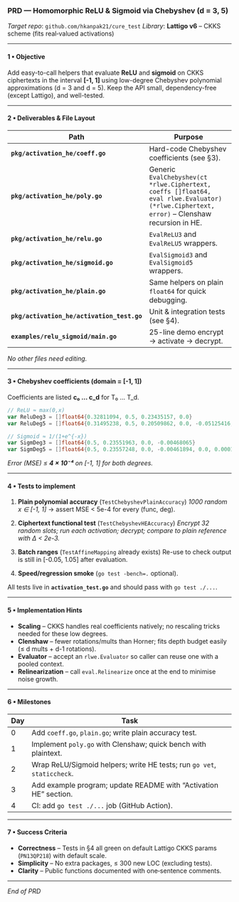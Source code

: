 ### PRD — Homomorphic ReLU & Sigmoid via Chebyshev (d = 3, 5)

*Target repo*: `github.com/hkanpak21/cure_test`
*Library*: **Lattigo v6** – CKKS scheme (fits real‐valued activations)

---

#### 1 ▪ Objective

Add easy-to-call helpers that evaluate **ReLU** and **sigmoid** on CKKS ciphertexts in the interval **\[-1, 1]** using low-degree Chebyshev polynomial approximations (d = 3 and d = 5). Keep the API small, dependency-free (except Lattigo), and well-tested.

---

#### 2 ▪ Deliverables & File Layout

| Path                                       | Purpose                                                                                                                                   |
| ------------------------------------------ | ----------------------------------------------------------------------------------------------------------------------------------------- |
| **`pkg/activation_he/coeff.go`**           | Hard-code Chebyshev coefficients (see §3).                                                                                                |
| **`pkg/activation_he/poly.go`**            | Generic `EvalChebyshev(ct *rlwe.Ciphertext, coeffs []float64, eval rlwe.Evaluator) (*rlwe.Ciphertext, error)` – Clenshaw recursion in HE. |
| **`pkg/activation_he/relu.go`**            | `EvalReLU3` and `EvalReLU5` wrappers.                                                                                                     |
| **`pkg/activation_he/sigmoid.go`**         | `EvalSigmoid3` and `EvalSigmoid5` wrappers.                                                                                               |
| **`pkg/activation_he/plain.go`**           | Same helpers on plain `float64` for quick debugging.                                                                                      |
| **`pkg/activation_he/activation_test.go`** | Unit & integration tests (see §4).                                                                                                        |
| **`examples/relu_sigmoid/main.go`**        | 25-line demo encrypt → activate → decrypt.                                                                                                |

*No other files need editing.*

---

#### 3 ▪ Chebyshev coefficients (domain = \[-1, 1])

Coefficients are listed **c₀ … c\_d** for T₀ … T\_d.

```go
// ReLU ≈ max(0,x)
var ReluDeg3 = []float64{0.32811094, 0.5, 0.23435157, 0.0}
var ReluDeg5 = []float64{0.31495238, 0.5, 0.20509862, 0.0, -0.05125416, 0.0}

// Sigmoid ≈ 1/(1+e^{-x})
var SigmDeg3 = []float64{0.5, 0.23551963, 0.0, -0.00468065}
var SigmDeg5 = []float64{0.5, 0.23557248, 0.0, -0.00461894, 0.0, 0.00011125}
```

*Error (MSE) ≤ **4 × 10⁻⁴** on \[-1, 1] for both degrees.*

---

#### 4 ▪ Tests to implement

1. **Plain polynomial accuracy** (`TestChebyshevPlainAccuracy`)
   *1000 random x ∈ \[-1, 1]* → assert MSE < 5e-4 for every (func, deg).

2. **Ciphertext functional test** (`TestChebyshevHEAccuracy`)
   *Encrypt 32 random slots; run each activation; decrypt; compare to plain reference with Δ < 2e-3.*

3. **Batch ranges** (`TestAffineMapping` already exists)
   Re-use to check output is still in \[-0.05, 1.05] after evaluation.

4. **Speed/regression smoke** (`go test -bench=.` optional).

All tests live in **`activation_test.go`** and should pass with `go test ./...`.

---

#### 5 ▪ Implementation Hints

* **Scaling** – CKKS handles real coefficients natively; no rescaling tricks needed for these low degrees.
* **Clenshaw** – fewer rotations/mults than Horner; fits depth budget easily (≤ d mults + d-1 rotations).
* **Evaluator** – accept an `rlwe.Evaluator` so caller can reuse one with a pooled context.
* **Relinearization** – call `eval.Relinearize` once at the end to minimise noise growth.

---

#### 6 ▪ Milestones

| Day | Task                                                                    |
| --- | ----------------------------------------------------------------------- |
| 0   | Add `coeff.go`, `plain.go`; write plain accuracy test.                  |
| 1   | Implement `poly.go` with Clenshaw; quick bench with plaintext.          |
| 2   | Wrap ReLU/Sigmoid helpers; write HE tests; run `go vet`, `staticcheck`. |
| 3   | Add example program; update README with “Activation HE” section.        |
| 4   | CI: add `go test ./...` job (GitHub Action).                            |

---

#### 7 ▪ Success Criteria

* **Correctness** – Tests in §4 all green on default Lattigo CKKS params (`PN13QP218`) with default scale.
* **Simplicity** – No extra packages, ≤ 300 new LOC (excluding tests).
* **Clarity** – Public functions documented with one‐sentence comments.

---

*End of PRD*
